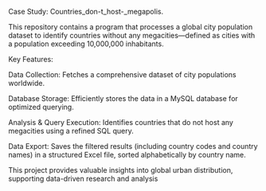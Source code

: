 Case Study: Countries_don-t_host-_megapolis.

This repository contains a program that processes a global city population dataset to identify countries without any megacities—defined as cities with a population exceeding 10,000,000 inhabitants.

Key Features:

Data Collection: Fetches a comprehensive dataset of city populations worldwide.

Database Storage: Efficiently stores the data in a MySQL database for optimized querying.

Analysis & Query Execution: Identifies countries that do not host any megacities using a refined SQL query.

Data Export: Saves the filtered results (including country codes and country names) in a structured Excel file, sorted alphabetically by country name.

This project provides valuable insights into global urban distribution, supporting data-driven research and analysis
